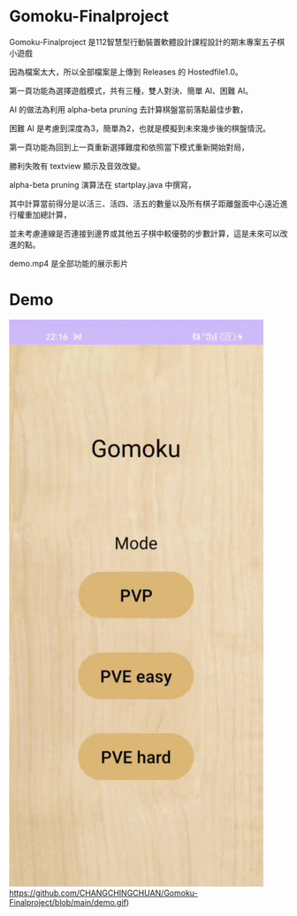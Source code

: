 # Gomoku-Finalproject
Gomoku-Finalproject 是112智慧型行動裝置軟體設計課程設計的期末專案五子棋小遊戲

因為檔案太大，所以全部檔案是上傳到 Releases 的 Hostedfile1.0。

第一頁功能為選擇遊戲模式，共有三種，雙人對決、簡單 AI、困難 AI。

AI 的做法為利用 alpha-beta pruning 去計算棋盤當前落點最佳步數，

困難 AI 是考慮到深度為3，簡單為2，也就是模擬到未來幾步後的棋盤情況。

第一頁功能為回到上一頁重新選擇難度和依照當下模式重新開始對局，

勝利失敗有 textview 顯示及音效改變。

alpha-beta pruning 演算法在 startplay.java 中撰寫，

其中計算當前得分是以活三、活四、活五的數量以及所有棋子距離盤面中心遠近進行權重加總計算，

並未考慮連線是否連接到邊界或其他五子棋中較優勢的步數計算，這是未來可以改進的點。

demo.mp4 是全部功能的展示影片

# Demo

![image](https://github.com/CHANGCHINGCHUAN/Gomoku-Finalproject/blob/main/demo.gif)https://github.com/CHANGCHINGCHUAN/Gomoku-Finalproject/blob/main/demo.gif)
